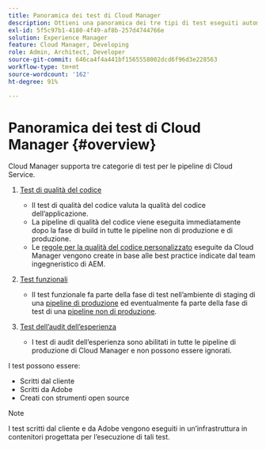 ```yaml
---
title: Panoramica dei test di Cloud Manager
description: Ottieni una panoramica dei tre tipi di test eseguiti automaticamente da Cloud Manager per garantire la qualità del codice personalizzato.
exl-id: 5f5c97b1-4180-4f49-af8b-257d4744766e
solution: Experience Manager
feature: Cloud Manager, Developing
role: Admin, Architect, Developer
source-git-commit: 646ca4f4a441bf1565558002dcd6f96d3e228563
workflow-type: tm+mt
source-wordcount: '162'
ht-degree: 91%

---
```



# Panoramica dei test di Cloud Manager {#overview}

Cloud Manager supporta tre categorie di test per le pipeline di Cloud Service.

1. [Test di qualità del codice](/help/implementing/cloud-manager/code-quality-testing.md)

   * Il test di qualità del codice valuta la qualità del codice dell’applicazione.
   * La pipeline di qualità del codice viene eseguita immediatamente dopo la fase di build in tutte le pipeline non di produzione e di produzione.
   * Le [regole per la qualità del codice personalizzato](/help/implementing/cloud-manager/custom-code-quality-rules.md) eseguite da Cloud Manager vengono create in base alle best practice indicate dal team ingegneristico di AEM.

1. [Test funzionali](/help/implementing/cloud-manager/functional-testing.md)

   * Il test funzionale fa parte della fase di test nell’ambiente di staging di una [pipeline di produzione](/help/implementing/cloud-manager/configuring-pipelines/configuring-production-pipelines.md) ed eventualmente fa parte della fase di test di una [pipeline non di produzione](/help/implementing/cloud-manager/configuring-pipelines/configuring-non-production-pipelines.md).

1. [Test dell’audit dell’esperienza](/help/implementing/cloud-manager/experience-audit-testing.md)

   * I test di audit dell’esperienza sono abilitati in tutte le pipeline di produzione di Cloud Manager e non possono essere ignorati.

I test possono essere:

* Scritti dal cliente
* Scritti da Adobe
* Creati con strumenti open source

>[!NOTE]
>
> I test scritti dal cliente e da Adobe vengono eseguiti in un’infrastruttura in contenitori progettata per l’esecuzione di tali test.
